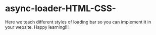 # async-loader-HTML-CSS-
 Here we teach different styles of loading bar so you can implement it in your website. Happy learning!!!
